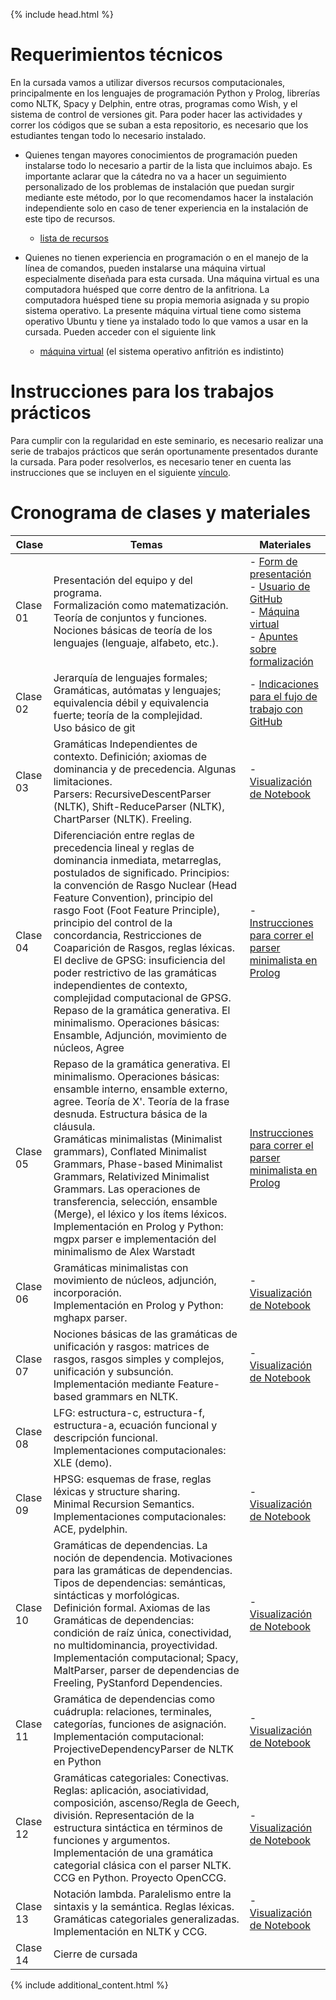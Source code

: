 {% include head.html %}

# Requerimientos técnicos

En la cursada vamos a utilizar diversos recursos computacionales, principalmente en los lenguajes de programación Python y Prolog, librerías como NLTK, Spacy y Delphin, entre otras, programas como Wish, y el sistema de control de versiones git. Para poder hacer las actividades y correr los códigos que se suban a esta repositorio, es necesario que los estudiantes tengan todo lo necesario instalado.

- Quienes tengan mayores conocimientos de programación pueden instalarse todo lo necesario a partir de la lista que incluimos abajo. Es importante aclarar que la cátedra no va a hacer un seguimiento personalizado de los problemas de instalación que puedan surgir mediante este método, por lo que recomendamos hacer la instalación independiente solo en caso de tener experiencia en la instalación de este tipo de recursos.
    - [lista de recursos](Instructivos/recursos.md)

- Quienes no tienen experiencia en programación o en el manejo de la línea de comandos, pueden instalarse una máquina virtual especialmente diseñada para esta cursada. Una máquina virtual es una computadora huésped que corre dentro de la anfitriona. La computadora huésped tiene su propia memoria asignada y su propio sistema operativo. La presente máquina virtual tiene como sistema operativo Ubuntu y tiene ya instalado todo lo que vamos a usar en la cursada. Pueden acceder con el siguiente link
    - [máquina virtual](Instructivos/vm.md) (el sistema operativo anfitrión es indistinto)

# Instrucciones para los trabajos prácticos
Para cumplir con la regularidad en este seminario, es necesario realizar una serie de trabajos prácticos que serán oportunamente presentados durante la cursada. Para poder resolverlos, es necesario tener en cuenta las instrucciones que se incluyen en el siguiente [vínculo](Instructivos/flujo_de_trabajo.md).

# Cronograma de clases y materiales


| Clase | Temas | Materiales |
| ------ | ------ | ------ |
| Clase 01 | Presentación del equipo y del programa.<br>Formalización como matematización. Teoría de conjuntos y funciones. Nociones básicas de teoría de los lenguajes (lenguaje, alfabeto, etc.). | - [Form de presentación](https://docs.google.com/forms/d/1KPm1NavIN9sPfl7bTirTtNs-BcgAO1jZvV2TAurPuyE/prefill)<br>- [Usuario de GitHub](Clase-01/github_user.md)<br>- [Máquina virtual]()<br> - [Apuntes sobre formalización]() |
| Clase 02 | Jerarquía de lenguajes formales; Gramáticas, autómatas y lenguajes; equivalencia débil y equivalencia fuerte; teoría de la complejidad.<br>Uso básico de git | - [Indicaciones para el fujo de trabajo con GitHub](Instructivos/flujo_de_trabajo.md) |
| Clase 03 | Gramáticas Independientes de contexto. Definición; axiomas de dominancia y de precedencia. Algunas limitaciones.<br>Parsers: RecursiveDescentParser (NLTK), Shift-ReduceParser (NLTK), ChartParser (NLTK). Freeling. | - [Visualización de Notebook](Clase-03/Clase-03-jupyter.md) |
| Clase 04 | Diferenciación entre reglas de precedencia lineal y reglas de dominancia inmediata, metarreglas, postulados de significado. Principios: la convención de Rasgo Nuclear (Head Feature Convention), principio del rasgo Foot (Foot Feature Principle), principio del control de la concordancia, Restricciones de Coaparición de Rasgos, reglas léxicas.<br>El declive de GPSG: insuficiencia del poder restrictivo de las gramáticas independientes de contexto, complejidad computacional de GPSG. Repaso de la gramática generativa. El minimalismo. Operaciones básicas: Ensamble, Adjunción, movimiento de núcleos, Agree | - [Instrucciones para correr el parser minimalista en Prolog](Clase-05/ParserMinimalistaStabler1/instructions.md) |
| Clase 05 | Repaso de la gramática generativa. El minimalismo. Operaciones básicas: ensamble interno, ensamble externo, agree. Teoría de X'. Teoría de la frase desnuda. Estructura básica de la cláusula. <br>Gramáticas minimalistas (Minimalist grammars), Conflated Minimalist Grammars, Phase-based Minimalist Grammars, Relativized Minimalist Grammars. Las operaciones de transferencia, selección, ensamble (Merge), el léxico y los ítems léxicos.<br>Implementación en Prolog y Python: mgpx parser e implementación del minimalismo de Alex Warstadt | [Instrucciones para correr el parser minimalista en Prolog](Clase-06/ParserMinimalistaStabler2/instructions.md) |
| Clase 06 | Gramáticas minimalistas con movimiento de núcleos, adjunción, incorporación.<br>Implementación en Prolog y Python: mghapx parser. | - [Visualización de Notebook](Clase-07/Clase-07-jupyter.md) |
| Clase 07 | Nociones básicas de las gramáticas de unificación y rasgos: matrices de rasgos, rasgos simples y complejos, unificación y subsunción.<br>Implementación mediante Feature-based grammars en NLTK. | - [Visualización de Notebook](Clase-08/Clase-08-jupyter.md) |
| Clase 08 | LFG: estructura-c, estructura-f, estructura-a, ecuación funcional y descripción funcional. Implementaciones computacionales: XLE (demo). | |
| Clase 09 | HPSG: esquemas de frase, reglas léxicas y structure sharing.<br>Minimal Recursion Semantics.<br>Implementaciones computacionales: ACE, pydelphin. | - [Visualización de Notebook](Clase-09/Clase-09-jupyter.md) |
| Clase 10 | Gramáticas de dependencias. La noción de dependencia. Motivaciones para las gramáticas de dependencias. Tipos de dependencias: semánticas, sintácticas y morfológicas.<br>Definición formal. Axiomas de las Gramáticas de dependencias: condición de raíz única, conectividad, no multidominancia, proyectividad. <br>Implementación computacional; Spacy, MaltParser, parser de dependencias de Freeling, PyStanford Dependencies. | - [Visualización de Notebook](Clase-10/Clase-10-jupyter.md) |
| Clase 11 | Gramática de dependencias como cuádrupla: relaciones, terminales, categorías, funciones de asignación.<br>Implementación computacional: ProjectiveDependencyParser de NLTK en Python | - [Visualización de Notebook](Clase-11/Clase-11-jupyter.md) |
| Clase 12 | Gramáticas categoriales: Conectivas. Reglas: aplicación, asociatividad, composición, ascenso/Regla de Geech, división. Representación de la estructura sintáctica en términos de funciones y argumentos.<br>Implementación de una gramática categorial clásica con el parser NLTK. CCG en Python. Proyecto OpenCCG.| - [Visualización de Notebook](Clase-12/Clase-12-jupyter.md) |
| Clase 13 | Notación lambda. Paralelismo entre la sintaxis y la semántica. Reglas léxicas.<br>Gramáticas categoriales generalizadas. Implementación en NLTK y CCG. | - [Visualización de Notebook](Clase-13/Clase-13-jupyter.md) |
| Clase 14 | Cierre de cursada | |

{% include additional_content.html %}
